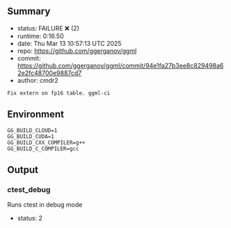 ## Summary

- status:  FAILURE ❌ (2)
- runtime: 0:16.50
- date:    Thu Mar 13 10:57:13 UTC 2025
- repo:    https://github.com/ggerganov/ggml
- commit:  https://github.com/ggerganov/ggml/commit/94e1fa27b3ee8c829498a62e2fc48700e9887cd7
- author:  cmdr2
```
Fix extern on fp16 table. ggml-ci
```

## Environment

```
GG_BUILD_CLOUD=1
GG_BUILD_CUDA=1
GG_BUILD_CXX_COMPILER=g++
GG_BUILD_C_COMPILER=gcc
```

## Output

### ctest_debug

Runs ctest in debug mode
- status: 2
```

```

